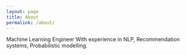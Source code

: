 ```yaml
---
layout: page
title: About
permalink: /about/
---
```


Machine Learning Engineer
With experience in NLP, Recommendation systems, Probabilistic modelling.

